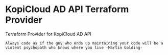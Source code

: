 # KopiCloud AD API Terraform Provider

Terraform Provider for KopiCloud AD API

```
Always code as if the guy who ends up maintaining your code will be a violent psychopath who knows where you live -Martin Golding-
```
